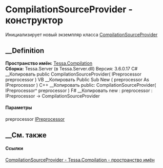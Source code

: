 # CompilationSourceProvider - конструктор
Инициализирует новый экземпляр класса
[CompilationSourceProvider](T_Tessa_Compilation_CompilationSourceProvider.htm)
##  __Definition
 **Пространство имён:** [Tessa.Compilation](N_Tessa_Compilation.htm)  
 **Сборка:** Tessa.Server (в Tessa.Server.dll) Версия: 3.6.0.17
C# __Копировать
     public CompilationSourceProvider(
    	IPreprocessor preprocessor
    )
VB __Копировать
     Public Sub New ( 
    	preprocessor As IPreprocessor
    )
C++ __Копировать
     public:
    CompilationSourceProvider(
    	IPreprocessor^ preprocessor
    )
F# __Копировать
     new : 
            preprocessor : IPreprocessor -> CompilationSourceProvider
#### Параметры
preprocessor [IPreprocessor](T_Tessa_Compilation_IPreprocessor.htm)
## __См. также
#### Ссылки
[CompilationSourceProvider -
](T_Tessa_Compilation_CompilationSourceProvider.htm)
[Tessa.Compilation - пространство имён](N_Tessa_Compilation.htm)

